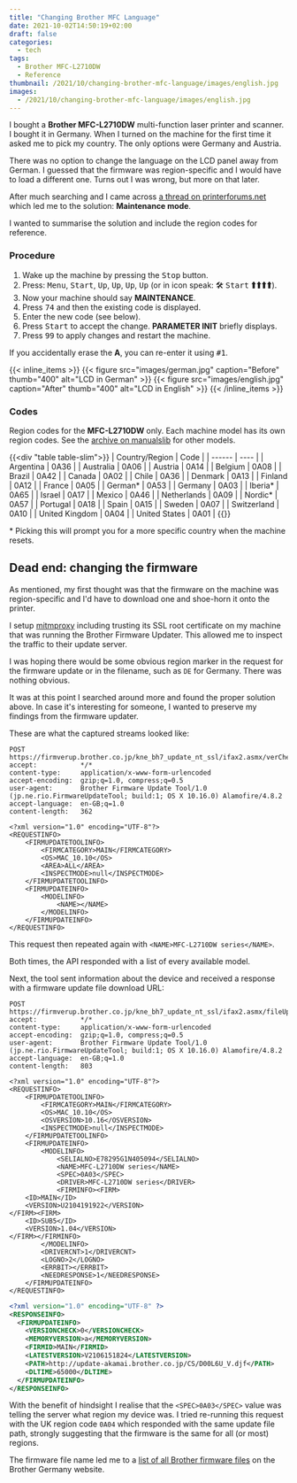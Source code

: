 ```yaml
---
title: "Changing Brother MFC Language"
date: 2021-10-02T14:50:19+02:00
draft: false
categories:
  - tech
tags:
  - Brother MFC-L2710DW
  - Reference
thumbnail: /2021/10/changing-brother-mfc-language/images/english.jpg
images:
  - /2021/10/changing-brother-mfc-language/images/english.jpg
---
```


I bought a **Brother MFC-L2710DW** multi-function laser printer and scanner. I bought it in Germany.
When I turned on the machine for the first time it asked me to pick my country. The only options were Germany and Austria.

<!--more-->

There was no option to change the language on the LCD panel away from German.
I guessed that the firmware was region-specific and I would have to load a different one.
Turns out I was wrong, but more on that later.

After much searching and I came across [a thread on printerforums.net](https://www.printerforums.net/threads/mfc-l2710dw-bricked-sort-of.68064/) which led me to
the solution: **Maintenance mode**.

I wanted to summarise the solution and include the region codes for reference.

### Procedure

1. Wake up the machine by pressing the <kbd>Stop</kbd> button.
2. Press: <kbd>Menu</kbd>, <kbd>Start</kbd>, <kbd>Up</kbd>, <kbd>Up</kbd>, <kbd>Up</kbd>, <kbd>Up</kbd>
   (or in icon speak: <kbd>🛠</kbd> <kbd>Start</kbd> <kbd>🠱</kbd><kbd>🠱</kbd><kbd>🠱</kbd><kbd>🠱</kbd>).
1. Now your machine should say **MAINTENANCE**.
2. Press <kbd>7</kbd><kbd>4</kbd> and then the existing code is displayed.
3. Enter the new code (see below).
4. Press <kbd>Start</kbd> to accept the change. **PARAMETER INIT** briefly displays.
5. Press <kbd>9</kbd><kbd>9</kbd> to apply changes and restart the machine.

If you accidentally erase the **A**, you can re-enter it using <kbd>#</kbd><kbd>1</kbd>.

{{< inline_items >}}
  {{< figure src="images/german.jpg" caption="Before" thumb="400" alt="LCD in German" >}}
  {{< figure src="images/english.jpg" caption="After" thumb="400" alt="LCD in English" >}}
{{< /inline_items >}}

### Codes

Region codes for the **MFC-L2710DW** only. Each machine model has its own
region codes. See the [archive on manualslib][codes] for other models.

{{<div "table table-slim">}}
| Country/Region | Code |
| ------         | ---- |
| Argentina      | 0A36 |
| Australia      | 0A06 |
| Austria        | 0A14 |
| Belgium        | 0A08 |
| Brazil         | 0A42 |
| Canada         | 0A02 |
| Chile          | 0A36 |
| Denmark        | 0A13 |
| Finland        | 0A12 |
| France         | 0A05 |
| German*        | 0A53 |
| Germany        | 0A03 |
| Iberia*        | 0A65 |
| Israel         | 0A17 |
| Mexico         | 0A46 |
| Netherlands    | 0A09 |
| Nordic*        | 0A57 |
| Portugal       | 0A18 |
| Spain          | 0A15 |
| Sweden         | 0A07 |
| Switzerland    | 0A10 |
| United Kingdom | 0A04 |
| United States  | 0A01 |
{{</div>}}

\* Picking this will prompt you for a more specific country when the machine resets.

## Dead end: changing the firmware

As mentioned, my first thought was that the firmware on the machine was region-specific
and I'd have to download one and shoe-horn it onto the printer.

I setup [mitmproxy] including trusting its SSL root certificate on my machine
that was running the Brother Firmware Updater. This allowed me to inspect the
traffic to their update server.

I was hoping there would be some obvious region marker in the request for the firmware
update or in the filename, such as `DE` for Germany. There was nothing obvious.

It was at this point I searched around more and found the proper solution above.
In case it's interesting for someone, I wanted to preserve my findings from the
firmware updater.

These are what the captured streams looked like:

```
POST https://firmverup.brother.co.jp/kne_bh7_update_nt_ssl/ifax2.asmx/verCheck
accept:           */*
content-type:     application/x-www-form-urlencoded
accept-encoding:  gzip;q=1.0, compress;q=0.5
user-agent:       Brother Firmware Update Tool/1.0 (jp.ne.rio.FirmwareUpdateTool; build:1; OS X 10.16.0) Alamofire/4.8.2
accept-language:  en-GB;q=1.0
content-length:   362

<?xml version="1.0" encoding="UTF-8"?>
<REQUESTINFO>
    <FIRMUPDATETOOLINFO>
        <FIRMCATEGORY>MAIN</FIRMCATEGORY>
        <OS>MAC_10.10</OS>
        <AREA>ALL</AREA>
        <INSPECTMODE>null</INSPECTMODE>
    </FIRMUPDATETOOLINFO>
    <FIRMUPDATEINFO>
        <MODELINFO>
            <NAME></NAME>
        </MODELINFO>
    </FIRMUPDATEINFO>
</REQUESTINFO>
```

This request then repeated again with `<NAME>MFC-L2710DW series</NAME>`.

Both times, the API responded with a list of every available model.

Next, the tool sent information about the device and received a response with a
firmware update file download URL:

```
POST https://firmverup.brother.co.jp/kne_bh7_update_nt_ssl/ifax2.asmx/fileUpdate
accept:           */*
content-type:     application/x-www-form-urlencoded
accept-encoding:  gzip;q=1.0, compress;q=0.5
user-agent:       Brother Firmware Update Tool/1.0 (jp.ne.rio.FirmwareUpdateTool; build:1; OS X 10.16.0) Alamofire/4.8.2
accept-language:  en-GB;q=1.0
content-length:   803

<?xml version="1.0" encoding="UTF-8"?>
<REQUESTINFO>
    <FIRMUPDATETOOLINFO>
        <FIRMCATEGORY>MAIN</FIRMCATEGORY>
        <OS>MAC_10.10</OS>
        <OSVERSION>10.16</OSVERSION>
        <INSPECTMODE>null</INSPECTMODE>
    </FIRMUPDATETOOLINFO>
    <FIRMUPDATEINFO>
        <MODELINFO>
            <SELIALNO>E78295G1N405094</SELIALNO>
            <NAME>MFC-L2710DW series</NAME>
            <SPEC>0A03</SPEC>
            <DRIVER>MFC-L2710DW series</DRIVER>
            <FIRMINFO><FIRM>
    <ID>MAIN</ID>
    <VERSION>U2104191922</VERSION>
</FIRM><FIRM>
    <ID>SUB5</ID>
    <VERSION>1.04</VERSION>
</FIRM></FIRMINFO>
        </MODELINFO>
        <DRIVERCNT>1</DRIVERCNT>
        <LOGNO>2</LOGNO>
        <ERRBIT></ERRBIT>
        <NEEDRESPONSE>1</NEEDRESPONSE>
    </FIRMUPDATEINFO>
</REQUESTINFO>
```

```xml
<?xml version="1.0" encoding="UTF-8" ?>
<RESPONSEINFO>
  <FIRMUPDATEINFO>
    <VERSIONCHECK>0</VERSIONCHECK>
    <MEMORYVERSION>a</MEMORYVERSION>
    <FIRMID>MAIN</FIRMID>
    <LATESTVERSION>V2106151824</LATESTVERSION>
    <PATH>http://update-akamai.brother.co.jp/CS/D00L6U_V.djf</PATH>
    <DLTIME>65000</DLTIME>
  </FIRMUPDATEINFO>
</RESPONSEINFO>
```

With the benefit of hindsight I realise that the `<SPEC>0A03</SPEC>` value
was telling the server what region my device was. I tried re-running this request
with the UK region code `0A04` which responded with the same update file path,
strongly suggesting that the firmware is the same for all (or most) regions.

The firmware file name led me to a [list of all Brother firmware files](https://archive.is/kvO6S) on the Brother Germany website.

[mitmproxy]: https://mitmproxy.org/
[codes]: https://www.manualslib.com/manual/1582425/Brother-Dcp-7090.html?page=321#manual
